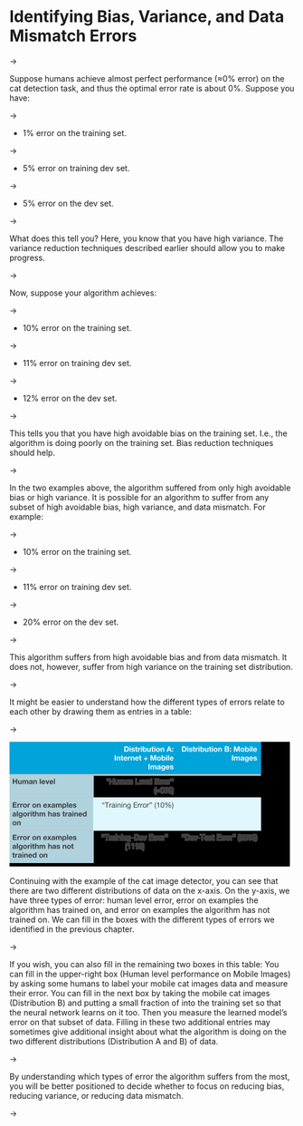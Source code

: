# Identifying Bias, Variance, and Data Mismatch Errors

->


Suppose humans achieve almost perfect performance (≈0% error) on the cat detection task, and thus the optimal error rate is about 0%. Suppose you have:

->


* 1% error on the training set.

->


* 5% error on training dev set.

->


* 5% error on the dev set.

->


What does this tell you? Here, you know that you have high variance. The variance reduction techniques described earlier should allow you to make progress.

->


Now, suppose your algorithm achieves:

->


* 10% error on the training set.

->


* 11% error on training dev set.

->


* 12% error on the dev set.

->


This tells you that you have high avoidable bias on the training set. I.e., the algorithm is doing poorly on the training set. Bias reduction techniques should help.

->


In the two examples above, the algorithm suffered from only high avoidable bias or high variance. It is possible for an algorithm to suffer from any subset of high avoidable bias, high variance, and data mismatch. For example:

->


* 10% error on the training set.

->


* 11% error on training dev set.

->


* 20% error on the dev set.

->


This algorithm suffers from high avoidable bias and from data mismatch. It does not, however, suffer from high variance on the training set distribution.

->


It might be easier to understand how the different types of errors relate to each other by drawing them as entries in a table:

->



![img](../imgs/C41_01.png)

Continuing with the example of th​e cat image detector, you can see that there are two different distributions of data on the x-axis. On the y-axis, we ha​ve three types of error: human level error, error on examples the algorithm has trained on, and error on examples the algorithm has not trained on. We can fill in the boxes with the different types of errors we identified in the previous chapter.

->


If you wish, you can also fill in the remaining two boxes in this table: You can fill in the upper-right box (Human level performance on Mobile Images) by asking some humans to label your mobile cat images data and measure their error. You can fill in the next box by taking the mobile cat images (Distribution B) and putting a small fraction of into the training set so that the neural network learns on it too. Then you measure the learned model’s error on that subset of data. Filling in these two additional entries may sometimes give additional insight about what the algorithm is doing on the two different distributions (Distribution A and B) of data.

->


By understanding which types of error the algorithm suffers from the most, you will be better positioned to decide whether to focus on reducing bias, reducing variance, or reducing data mismatch.

->

